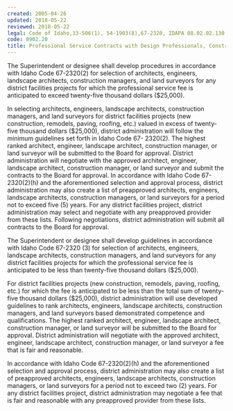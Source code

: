 ```yaml
---
created: 2005-04-26
updated: 2018-05-22
reviewed: 2018-05-22
legal: Code of Idaho,33-506(1), 54-1903(8),67-2320, IDAPA 08.02.02.130
code: 0902.20
title: Professional Service Contracts with Design Professionals, Construction Managers, and Professional Land Surveyors
---
```


The Superintendent or designee shall develop procedures in accordance with Idaho Code 67-2320(2) for selection of architects, engineers, landscape architects, construction managers, and land surveyors for any district facilities projects for which the professional service fee is anticipated to exceed twenty-five thousand dollars ($25,000).

In selecting architects, engineers, landscape architects, construction managers, and land surveyors for district facilities projects (new construction, remodels, paving, roofing, etc.) valued in excess of twenty-five thousand dollars ($25,000), district administration will follow the minimum guidelines set forth in Idaho Code 67- 2320(2). The highest ranked architect, engineer, landscape architect, construction manager, or land surveyor will be submitted to the Board for approval. District administration will negotiate with the approved architect, engineer, landscape architect, construction manager, or land surveyor and submit the contracts to the Board for approval. In accordance with Idaho Code 67-2320(2)(h) and the aforementioned selection and approval process, district administration may also create a list of preapproved architects, engineers, landscape architects, construction managers, or land surveyors for a period not to exceed five (5) years. For any district facilities project, district administration may select and negotiate with any preapproved provider from these lists. Following negotiations, district administration will submit all contracts to the Board for approval.

The Superintendent or designee shall develop guidelines in accordance with Idaho Code 67-2320 (3) for selection of architects, engineers, landscape architects, construction managers, and land surveyors for any district facilities projects for which the professional service fee is anticipated to be less than twenty-five thousand dollars ($25,000).

For district facilities projects (new construction, remodels, paving, roofing, etc.) for which the fee is anticipated to be less than the total sum of twenty-five thousand dollars ($25,000), district administration will use developed guidelines to rank architects, engineers, landscape architects, construction managers, and land surveyors based demonstrated competence and qualifications. The highest ranked architect, engineer, landscape architect, construction manager, or land surveyor will be submitted to the Board for approval. District administration will negotiate with the approved architect, engineer, landscape architect, construction manager, or land surveyor a fee that is fair and reasonable.

In accordance with Idaho Code 67-2320(2)(h) and the aforementioned selection and approval process, district administration may also create a list of preapproved architects, engineers, landscape architects, construction managers, or land surveyors for a period not to exceed two (2) years. For any district facilities project, district administration may negotiate a fee that is fair and reasonable with any preapproved provider from these lists.

